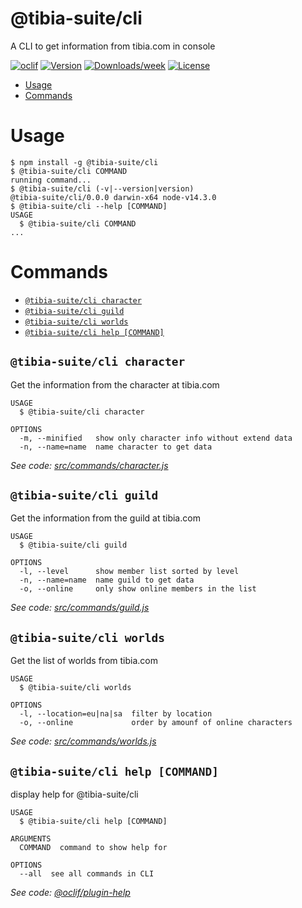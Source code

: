 @tibia-suite/cli
================

A CLI to get information from tibia.com in console

[![oclif](https://img.shields.io/badge/cli-oclif-brightgreen.svg)](https://oclif.io)
[![Version](https://img.shields.io/npm/v/@tibia-suite/cli.svg)](https://npmjs.org/package/@tibia-suite/cli)
[![Downloads/week](https://img.shields.io/npm/dw/@tibia-suite/cli.svg)](https://npmjs.org/package/@tibia-suite/cli)
[![License](https://img.shields.io/npm/l/@tibia-suite/cli.svg)](https://github.com/joseglego/tibia-suite/blob/master/package.json)

<!-- toc -->
* [Usage](#usage)
* [Commands](#commands)
<!-- tocstop -->
# Usage
<!-- usage -->
```sh-session
$ npm install -g @tibia-suite/cli
$ @tibia-suite/cli COMMAND
running command...
$ @tibia-suite/cli (-v|--version|version)
@tibia-suite/cli/0.0.0 darwin-x64 node-v14.3.0
$ @tibia-suite/cli --help [COMMAND]
USAGE
  $ @tibia-suite/cli COMMAND
...
```
<!-- usagestop -->
# Commands
<!-- commands -->
* [`@tibia-suite/cli character`](#tibia-suitecli-character)
* [`@tibia-suite/cli guild`](#tibia-suitecli-guild)
* [`@tibia-suite/cli worlds`](#tibia-suitecli-worlds)
* [`@tibia-suite/cli help [COMMAND]`](#tibia-suitecli-help-command)

## `@tibia-suite/cli character`

Get the information from the character at tibia.com

```
USAGE
  $ @tibia-suite/cli character

OPTIONS
  -m, --minified   show only character info without extend data
  -n, --name=name  name character to get data
```

_See code: [src/commands/character.js](https://github.com/joseglego/tibia-suite/blob/v0.0.0/src/commands/character.js)_

## `@tibia-suite/cli guild`

Get the information from the guild at tibia.com

```
USAGE
  $ @tibia-suite/cli guild

OPTIONS
  -l, --level      show member list sorted by level
  -n, --name=name  name guild to get data
  -o, --online     only show online members in the list
```

_See code: [src/commands/guild.js](https://github.com/joseglego/tibia-suite/blob/v0.0.0/src/commands/guild.js)_

## `@tibia-suite/cli worlds`

Get the list of worlds from tibia.com

```
USAGE
  $ @tibia-suite/cli worlds

OPTIONS
  -l, --location=eu|na|sa  filter by location
  -o, --online             order by amounf of online characters
```

_See code: [src/commands/worlds.js](https://github.com/joseglego/tibia-suite/blob/v0.0.0/src/commands/worlds.js)_

## `@tibia-suite/cli help [COMMAND]`

display help for @tibia-suite/cli

```
USAGE
  $ @tibia-suite/cli help [COMMAND]

ARGUMENTS
  COMMAND  command to show help for

OPTIONS
  --all  see all commands in CLI
```

_See code: [@oclif/plugin-help](https://github.com/oclif/plugin-help/blob/v3.1.0/src/commands/help.ts)_
<!-- commandsstop -->
